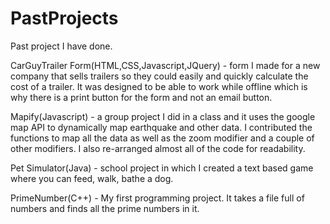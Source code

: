 PastProjects
============

Past project I have done.

CarGuyTrailer Form(HTML,CSS,Javascript,JQuery) -  form I made for a new company that sells trailers so they could easily and quickly calculate the cost of a trailer. It was designed to be able to work while offline which is why there is a print button for the form and not an email button.

Mapify(Javascript) - a group project I did in a class and it uses the google map API to dynamically map earthquake  and other data.  I contributed the functions to map all the data as well as the zoom modifier and a couple of other modifiers. I also re-arranged almost all of the code for readability.

Pet Simulator(Java) - school project in which I created a text based game where you can feed, walk, bathe a dog.

PrimeNumber(C++) - My first programming project. It takes a file full of numbers and finds all the prime numbers in it.

